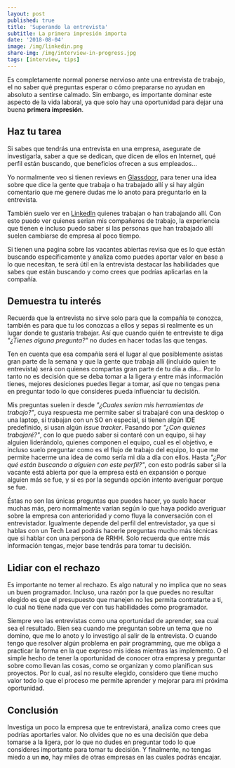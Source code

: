 ```yaml
---
layout: post
published: true
title: 'Superando la entrevista'
subtitle: La primera impresión importa
date: '2018-08-04'
image: /img/linkedin.png
share-img: /img/interview-in-progress.jpg
tags: [interview, tips]
---
```


Es completamente normal ponerse nervioso ante una entrevista de trabajo, el no saber qué preguntas esperar o cómo prepararse no ayudan en absoluto a sentirse calmado. Sin embargo, es importante dominar este aspecto de la vida laboral, ya que solo hay una oportunidad para dejar una buena **primera impresión**.

## Haz tu tarea

Si sabes que tendrás una entrevista en una empresa, asegurate de investigarla, saber a que se dedican, que dicen de ellos en Internet, qué perfil están buscando, que beneficios ofrecen a sus empleados...

Yo normalmente veo si tienen reviews en [Glassdoor](https://www.glassdoor.com), para tener una idea sobre que dice la gente que trabaja o ha trabajado allí y si hay algún comentario que me genere dudas me lo anoto para preguntarlo en la entrevista.

También suelo ver en [LinkedIn](https://www.linkedin.com) quienes trabajan o han trabajando allí. Con esto puedo ver quienes serian mis compañeros de trabajo, la experiencia que tienen e incluso puedo saber si las personas que han trabajado allí suelen cambiarse de empresa al poco tiempo.

Si tienen una pagina sobre las vacantes abiertas revisa que es lo que están buscando específicamente y analiza como puedes aportar valor en base a lo que necesitan, te será útil en la entrevista destacar las habilidades que sabes que están buscando y como crees que podrías aplicarlas en la compañía.

## Demuestra tu interés

Recuerda que la entrevista no sirve solo para que la compañía te conozca, también es para que tu los conozcas a ellos y sepas si realmente es un lugar donde te gustaría trabajar. Así que cuando quién te entreviste te diga *"¿Tienes alguna pregunta?"* no dudes en hacer todas las que tengas.

Ten en cuenta que esa compañía será el lugar al que posiblemente asistas gran parte de la semana y que la gente que trabaja allí (incluido quien te entrevista) será con quienes compartas gran parte de tu día a día... Por lo tanto no es decisión que se deba tomar a la ligera y entre más información tienes, mejores desiciones puedes llegar a tomar, así que no tengas pena en preguntar todo lo que consideres pueda influenciar tu decisión.

Mis preguntas suelen ir desde *"¿Cuales serían mis herramientas de trabajo?"*, cuya respuesta me permite saber si trabajaré con una desktop o una laptop, si trabajan con un SO en especial, si tienen algún IDE predefinido, si usan algún *issue tracker*. Pasando por *"¿Con quienes trabajaré?"*, con lo que puedo saber si contaré con un equipo, si hay alguien liderándolo, quienes componen el equipo, cual es el objetivo, e incluso suelo preguntar como es el flujo de trabajo del equipo, lo que me permite hacerme una idea de como sería mi día a día con ellos. Hasta *"¿Por qué están buscando a alguien con este perfil?"*, con esto podrás saber si la vacante está abierta por que la empresa está en expansión o porque alguien más se fue, y si es por la segunda opción intento averiguar porque se fue.

Éstas no son las únicas preguntas que puedes hacer, yo suelo hacer muchas más, pero normalmente varían según lo que haya podido averiguar sobre la empresa con anterioridad y como fluya la conversación con el entrevistador. Igualmente depende del perfil del entrevistador, ya que si hablas con un Tech Lead podrás hacerle preguntas mucho más técnicas que si hablar con una persona de RRHH. Solo recuerda que entre más información tengas, mejor base tendrás para tomar tu decisión.

## Lidiar con el rechazo

Es importante no temer al rechazo. Es algo natural y no implica que no seas un buen programador. Incluso, una razón por la que puedes no resultar elegido es que el presupuesto que manejen no les permita contratarte a ti, lo cual no tiene nada que ver con tus habilidades como programador.

Siempre veo las entrevistas como una oportunidad de aprender, sea cual sea el resultado. Bien sea cuando me preguntan sobre un tema que no domino, que me lo anoto y lo investigo al salir de la entrevista. O cuando tengo que resolver algún problema en pair programming, que me obliga a practicar la forma en la que expreso mis ideas mientras las implemento. O el simple hecho de tener la oportunidad de conocer otra empresa y preguntar sobre como llevan las cosas, como se organizan y como planifican sus proyectos. Por lo cual, así no resulte elegido, considero que tiene mucho valor todo lo que el proceso me permite aprender y mejorar para mi próxima oportunidad.

## Conclusión

Investiga un poco la empresa que te entrevistará, analiza como crees que podrías aportarles valor. No olvides que no es una decisión que deba tomarse a la ligera, por lo que no dudes en preguntar todo lo que consideres importante para tomar tu decisión. Y finalmente, no tengas miedo a un **no**, hay miles de otras empresas en las cuales podrás encajar.